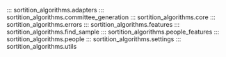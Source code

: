 ::: sortition_algorithms.adapters
::: sortition_algorithms.committee_generation
::: sortition_algorithms.core
::: sortition_algorithms.errors
::: sortition_algorithms.features
::: sortition_algorithms.find_sample
::: sortition_algorithms.people_features
::: sortition_algorithms.people
::: sortition_algorithms.settings
::: sortition_algorithms.utils
